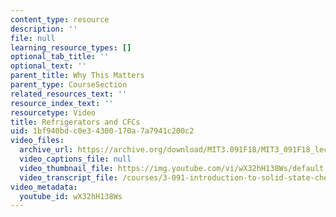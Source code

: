 ```yaml
---
content_type: resource
description: ''
file: null
learning_resource_types: []
optional_tab_title: ''
optional_text: ''
parent_title: Why This Matters
parent_type: CourseSection
related_resources_text: ''
resource_index_text: ''
resourcetype: Video
title: Refrigerators and CFCs
uid: 1bf940bd-c0e3-4300-170a-7a7941c200c2
video_files:
  archive_url: https://archive.org/download/MIT3.091F18/MIT3_091F18_lec04_wtm_300k.mp4
  video_captions_file: null
  video_thumbnail_file: https://img.youtube.com/vi/wX32hH138Ws/default.jpg
  video_transcript_file: /courses/3-091-introduction-to-solid-state-chemistry-fall-2018/bf1c6a4fbfb34b1aa8c1ed9d810f4fce_wX32hH138Ws.pdf
video_metadata:
  youtube_id: wX32hH138Ws
---
```

